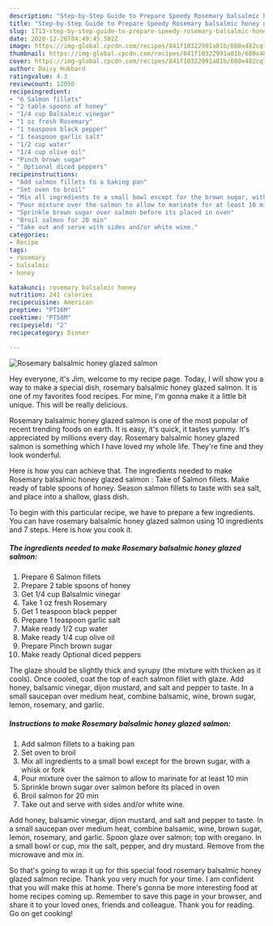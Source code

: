 ```yaml
---
description: "Step-by-Step Guide to Prepare Speedy Rosemary balsalmic honey glazed salmon"
title: "Step-by-Step Guide to Prepare Speedy Rosemary balsalmic honey glazed salmon"
slug: 1713-step-by-step-guide-to-prepare-speedy-rosemary-balsalmic-honey-glazed-salmon
date: 2020-12-26T04:49:45.502Z
image: https://img-global.cpcdn.com/recipes/841f10322991a81b/680x482cq70/rosemary-balsalmic-honey-glazed-salmon-recipe-main-photo.jpg
thumbnail: https://img-global.cpcdn.com/recipes/841f10322991a81b/680x482cq70/rosemary-balsalmic-honey-glazed-salmon-recipe-main-photo.jpg
cover: https://img-global.cpcdn.com/recipes/841f10322991a81b/680x482cq70/rosemary-balsalmic-honey-glazed-salmon-recipe-main-photo.jpg
author: Daisy Hubbard
ratingvalue: 4.3
reviewcount: 12050
recipeingredient:
- "6 Salmon fillets"
- "2 table spoons of honey"
- "1/4 cup Balsalmic vinegar"
- "1 oz fresh Rosemary"
- "1 teaspoon black pepper"
- "1 teaspoon garlic salt"
- "1/2 cup water"
- "1/4 cup olive oil"
- "Pinch brown sugar"
- " Optional diced peppers"
recipeinstructions:
- "Add salmon fillets to a baking pan"
- "Set oven to broil"
- "Mix all ingredients to a small bowl except for the brown sugar, with a whisk or fork"
- "Pour mixture over the salmon to allow to marinate for at least 10 min"
- "Sprinkle brown sugar over salmon before its placed in oven"
- "Broil salmon for 20 min"
- "Take out and serve with sides and/or white wine."
categories:
- Recipe
tags:
- rosemary
- balsalmic
- honey

katakunci: rosemary balsalmic honey 
nutrition: 241 calories
recipecuisine: American
preptime: "PT16M"
cooktime: "PT58M"
recipeyield: "2"
recipecategory: Dinner

---
```



![Rosemary balsalmic honey glazed salmon](https://img-global.cpcdn.com/recipes/841f10322991a81b/680x482cq70/rosemary-balsalmic-honey-glazed-salmon-recipe-main-photo.jpg)

Hey everyone, it's Jim, welcome to my recipe page. Today, I will show you a way to make a special dish, rosemary balsalmic honey glazed salmon. It is one of my favorites food recipes. For mine, I'm gonna make it a little bit unique. This will be really delicious.

Rosemary balsalmic honey glazed salmon is one of the most popular of recent trending foods on earth. It is easy, it's quick, it tastes yummy. It's appreciated by millions every day. Rosemary balsalmic honey glazed salmon is something which I have loved my whole life. They're fine and they look wonderful.

Here is how you can achieve that. The ingredients needed to make Rosemary balsalmic honey glazed salmon : Take of Salmon fillets. Make ready of table spoons of honey. Season salmon fillets to taste with sea salt, and place into a shallow, glass dish.


To begin with this particular recipe, we have to prepare a few ingredients. You can have rosemary balsalmic honey glazed salmon using 10 ingredients and 7 steps. Here is how you cook it.

<!--inarticleads1-->

##### The ingredients needed to make Rosemary balsalmic honey glazed salmon:

1. Prepare 6 Salmon fillets
1. Prepare 2 table spoons of honey
1. Get 1/4 cup Balsalmic vinegar
1. Take 1 oz fresh Rosemary
1. Get 1 teaspoon black pepper
1. Prepare 1 teaspoon garlic salt
1. Make ready 1/2 cup water
1. Make ready 1/4 cup olive oil
1. Prepare Pinch brown sugar
1. Make ready  Optional diced peppers


The glaze should be slightly thick and syrupy (the mixture with thicken as it cools). Once cooled, coat the top of each salmon fillet with glaze. Add honey, balsamic vinegar, dijon mustard, and salt and pepper to taste. In a small saucepan over medium heat, combine balsamic, wine, brown sugar, lemon, rosemary, and garlic. 

<!--inarticleads2-->

##### Instructions to make Rosemary balsalmic honey glazed salmon:

1. Add salmon fillets to a baking pan
1. Set oven to broil
1. Mix all ingredients to a small bowl except for the brown sugar, with a whisk or fork
1. Pour mixture over the salmon to allow to marinate for at least 10 min
1. Sprinkle brown sugar over salmon before its placed in oven
1. Broil salmon for 20 min
1. Take out and serve with sides and/or white wine.


Add honey, balsamic vinegar, dijon mustard, and salt and pepper to taste. In a small saucepan over medium heat, combine balsamic, wine, brown sugar, lemon, rosemary, and garlic. Spoon glaze over salmon; top with oregano. In a small bowl or cup, mix the salt, pepper, and dry mustard. Remove from the microwave and mix in. 

So that's going to wrap it up for this special food rosemary balsalmic honey glazed salmon recipe. Thank you very much for your time. I am confident that you will make this at home. There's gonna be more interesting food at home recipes coming up. Remember to save this page in your browser, and share it to your loved ones, friends and colleague. Thank you for reading. Go on get cooking!
